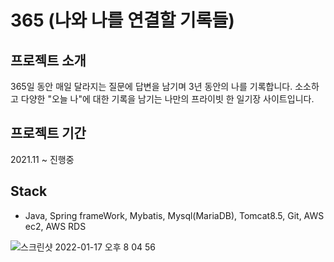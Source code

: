 # 365 (나와 나를 연결할 기록들)

## 프로젝트 소개
365일 동안 매일 달라지는 질문에 답변을 남기며 3년 동안의 나를 기록합니다.
소소하고 다양한 "오늘 나"에 대한 기록을 남기는 나만의 프라이빗 한 일기장 사이트입니다.

## 프로젝트 기간
2021.11 ~ 진행중

## Stack
- Java, Spring frameWork, Mybatis, Mysql(MariaDB), Tomcat8.5, Git, AWS ec2, AWS RDS


![스크린샷 2022-01-17 오후 8 04 56](https://user-images.githubusercontent.com/73099980/149758596-9959e13b-93cc-4daa-a39e-a1d7b6e208e9.png)

